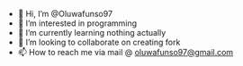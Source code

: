 - 👋 Hi, I’m @Oluwafunso97
- 👀 I’m interested in programming
- 🌱 I’m currently learning nothing actually
- 💞️ I’m looking to collaborate on creating fork
- 📫 How to reach me via mail @ oluwafunso97@gmail.com

<!---
Oluwafunso97/Oluwafunso97 is a ✨ special ✨ repository because its `README.md` (this file) appears on your GitHub profile.
You can click the Preview link to take a look at your changes.
--->
